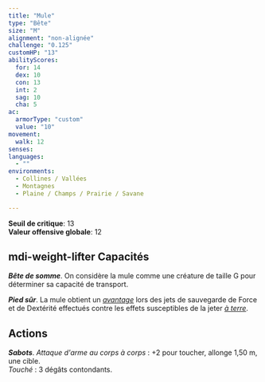 ```yaml
---
title: "Mule"
type: "Bête"
size: "M"
alignment: "non-alignée"
challenge: "0.125"
customHP: "13"
abilityScores:
  for: 14
  dex: 10
  con: 13
  int: 2
  sag: 10
  cha: 5
ac:
  armorType: "custom"
  value: "10"
movement:
  walk: 12
senses:
languages:
  - ""
environments:
  - Collines / Vallées
  - Montagnes
  - Plaine / Champs / Prairie / Savane

---
```

**Seuil de critique**: 13            
**Valeur offensive globale**: 12   
## <v-icon>mdi-weight-lifter</v-icon> Capacités
_**Bête de somme**_. On considère la mule comme une créature de taille G pour déterminer sa capacité de transport.

_**Pied sûr**_. La mule obtient un [_avantage_](/utiliser-les-caracteristiques/#avantage-et-desavantage) lors des jets de sauvegarde de Force et de Dextérité effectués contre les effets susceptibles de la jeter [_à terre_](/gerer-la-sante-du-personnage/#a-terre).

## Actions
_**Sabots**_. _Attaque d'arme au corps à corps_ : +2 pour toucher, allonge 1,50 m, une cible.  
_Touché_ : 3 dégâts contondants.
